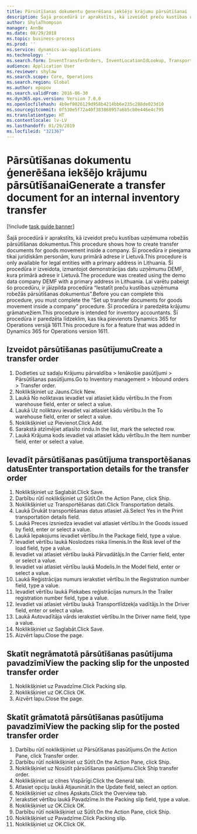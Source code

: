 ```yaml
---
title: Pārsūtīšanas dokumentu ģenerēšana iekšējo krājumu pārsūtīšanai
description: Šajā procedūrā ir aprakstīts, kā izveidot preču kustības uzņēmuma robežās pārsūtīšanas dokumentus.
author: ShylaThompson
manager: AnnBe
ms.date: 08/29/2018
ms.topic: business-process
ms.prod: ''
ms.service: dynamics-ax-applications
ms.technology: ''
ms.search.form: InventTransferOrders, InventLocationIdLookup, TransportationDocument, HcmWorkerLookUp, SrsReportViewerForm, InventTransferParmShip
audience: Application User
ms.reviewer: shylaw
ms.search.scope: Core, Operations
ms.search.region: Global
ms.author: epopov
ms.search.validFrom: 2016-06-30
ms.dyn365.ops.version: Version 7.0.0
ms.openlocfilehash: 4b9ef0026129d958b4214bb6e235c288de023d10
ms.sourcegitcommit: 0f530e5f72a40f383868957a6b5cb0e446e4c795
ms.translationtype: HT
ms.contentlocale: lv-LV
ms.lasthandoff: 01/29/2019
ms.locfileid: "321367"
---
```

# <a name="generate-a-transfer-document-for-an-internal-inventory-transfer"></a><span data-ttu-id="eca79-103">Pārsūtīšanas dokumentu ģenerēšana iekšējo krājumu pārsūtīšanai</span><span class="sxs-lookup"><span data-stu-id="eca79-103">Generate a transfer document for an internal inventory transfer</span></span>

[!include [task guide banner](../../includes/task-guide-banner.md)]

<span data-ttu-id="eca79-104">Šajā procedūrā ir aprakstīts, kā izveidot preču kustības uzņēmuma robežās pārsūtīšanas dokumentus.</span><span class="sxs-lookup"><span data-stu-id="eca79-104">This procedure shows how to create transfer documents for goods movement inside a company.</span></span> <span data-ttu-id="eca79-105">Šī procedūra ir pieejama tikai juridiskām personām, kuru primārā adrese ir Lietuvā.</span><span class="sxs-lookup"><span data-stu-id="eca79-105">This procedure is only available for legal entities with a primary address in Lithuania.</span></span> <span data-ttu-id="eca79-106">Šī procedūra ir izveidota, izmantojot demonstrācijas datu uzņēmumu DEMF, kura primārā adrese ir Lietuvā.</span><span class="sxs-lookup"><span data-stu-id="eca79-106">The procedure was created using the demo data company DEMF with a primary address in Lithuania.</span></span> <span data-ttu-id="eca79-107">Lai varētu pabeigt šo procedūru, ir jāizpilda procedūra “Iestatīt preču kustības uzņēmuma robežās pārsūtīšanas dokumentus”.</span><span class="sxs-lookup"><span data-stu-id="eca79-107">Before you can complete this procedure, you must complete the “Set up transfer documents for goods movement inside a company” procedure.</span></span> <span data-ttu-id="eca79-108">Šī procedūra ir paredzēta krājumu grāmatvežiem.</span><span class="sxs-lookup"><span data-stu-id="eca79-108">This procedure is intended for inventory accountants.</span></span> <span data-ttu-id="eca79-109">Šī procedūra ir paredzēta līdzeklim, kas tika pievienots Dynamics 365 for Operations versijā 1611.</span><span class="sxs-lookup"><span data-stu-id="eca79-109">This procedure is for a feature that was added in Dynamics 365 for Operations version 1611.</span></span>


## <a name="create-a-transfer-order"></a><span data-ttu-id="eca79-110">Izveidot pārsūtīšanas pasūtījumu</span><span class="sxs-lookup"><span data-stu-id="eca79-110">Create a transfer order</span></span>
1. <span data-ttu-id="eca79-111">Dodieties uz sadaļu Krājumu pārvaldība > Ienākošie pasūtījumi > Pārsūtīšanas pasūtījums.</span><span class="sxs-lookup"><span data-stu-id="eca79-111">Go to Inventory management > Inbound orders > Transfer order.</span></span>
2. <span data-ttu-id="eca79-112">Noklikšķiniet uz Jauns.</span><span class="sxs-lookup"><span data-stu-id="eca79-112">Click New.</span></span>
3. <span data-ttu-id="eca79-113">Laukā No noliktavas ievadiet vai atlasiet kādu vērtību.</span><span class="sxs-lookup"><span data-stu-id="eca79-113">In the From warehouse field, enter or select a value.</span></span>
4. <span data-ttu-id="eca79-114">Laukā Uz noliktavu ievadiet vai atlasiet kādu vērtību.</span><span class="sxs-lookup"><span data-stu-id="eca79-114">In the To warehouse field, enter or select a value.</span></span>
5. <span data-ttu-id="eca79-115">Noklikšķiniet uz Pievienot.</span><span class="sxs-lookup"><span data-stu-id="eca79-115">Click Add.</span></span>
6. <span data-ttu-id="eca79-116">Sarakstā atzīmējiet atlasīto rindu.</span><span class="sxs-lookup"><span data-stu-id="eca79-116">In the list, mark the selected row.</span></span>
7. <span data-ttu-id="eca79-117">Laukā Krājuma kods ievadiet vai atlasiet kādu vērtību.</span><span class="sxs-lookup"><span data-stu-id="eca79-117">In the Item number field, enter or select a value.</span></span>

## <a name="enter-transportation-details-for-the-transfer-order"></a><span data-ttu-id="eca79-118">Ievadīt pārsūtīšanas pasūtījuma transportēšanas datus</span><span class="sxs-lookup"><span data-stu-id="eca79-118">Enter transportation details for the transfer order</span></span>
1. <span data-ttu-id="eca79-119">Noklikšķiniet uz Saglabāt.</span><span class="sxs-lookup"><span data-stu-id="eca79-119">Click Save.</span></span>
2. <span data-ttu-id="eca79-120">Darbību rūtī noklikšķiniet uz Sūtīt.</span><span class="sxs-lookup"><span data-stu-id="eca79-120">On the Action Pane, click Ship.</span></span>
3. <span data-ttu-id="eca79-121">Noklikšķiniet uz Transportēšanas dati.</span><span class="sxs-lookup"><span data-stu-id="eca79-121">Click Transportation details.</span></span>
4. <span data-ttu-id="eca79-122">Laukā Drukāt transportēšanas datus atlasiet Jā.</span><span class="sxs-lookup"><span data-stu-id="eca79-122">Select Yes in the Print transportation details field.</span></span>
5. <span data-ttu-id="eca79-123">Laukā Preces izsniedza ievadiet vai atlasiet vērtību.</span><span class="sxs-lookup"><span data-stu-id="eca79-123">In the Goods issued by field, enter or select a value.</span></span>
6. <span data-ttu-id="eca79-124">Laukā Iepakojums ievadiet vērtību.</span><span class="sxs-lookup"><span data-stu-id="eca79-124">In the Package field, type a value.</span></span>
7. <span data-ttu-id="eca79-125">Ievadiet vērtību laukā Noslodzes riska līmenis.</span><span class="sxs-lookup"><span data-stu-id="eca79-125">In the Risk level of the load field, type a value.</span></span>
8. <span data-ttu-id="eca79-126">Ievadiet vai atlasiet vērtību laukā Pārvadātājs.</span><span class="sxs-lookup"><span data-stu-id="eca79-126">In the Carrier field, enter or select a value.</span></span>
9. <span data-ttu-id="eca79-127">Ievadiet vai atlasiet vērtību laukā Modelis.</span><span class="sxs-lookup"><span data-stu-id="eca79-127">In the Model field, enter or select a value.</span></span>
10. <span data-ttu-id="eca79-128">Laukā Reģistrācijas numurs ierakstiet vērtību.</span><span class="sxs-lookup"><span data-stu-id="eca79-128">In the Registration number field, type a value.</span></span>
11. <span data-ttu-id="eca79-129">Ievadiet vērtību laukā Piekabes reģistrācijas numurs.</span><span class="sxs-lookup"><span data-stu-id="eca79-129">In the Trailer registration number field, type a value.</span></span>
12. <span data-ttu-id="eca79-130">Ievadiet vai atlasiet vērtību laukā Transportlīdzekļa vadītājs.</span><span class="sxs-lookup"><span data-stu-id="eca79-130">In the Driver field, enter or select a value.</span></span>
13. <span data-ttu-id="eca79-131">Laukā Autovadītāja vārds ierakstiet vērtību.</span><span class="sxs-lookup"><span data-stu-id="eca79-131">In the Driver name field, type a value.</span></span>
14. <span data-ttu-id="eca79-132">Noklikšķiniet uz Saglabāt.</span><span class="sxs-lookup"><span data-stu-id="eca79-132">Click Save.</span></span>
15. <span data-ttu-id="eca79-133">Aizvērt lapu.</span><span class="sxs-lookup"><span data-stu-id="eca79-133">Close the page.</span></span>

## <a name="view-the-packing-slip-for-the-unposted-transfer-order"></a><span data-ttu-id="eca79-134">Skatīt negrāmatotā pārsūtīšanas pasūtījuma pavadzīmi</span><span class="sxs-lookup"><span data-stu-id="eca79-134">View the packing slip for the unposted transfer order</span></span>
1. <span data-ttu-id="eca79-135">Noklikšķiniet uz Pavadzīme.</span><span class="sxs-lookup"><span data-stu-id="eca79-135">Click Packing slip.</span></span>
2. <span data-ttu-id="eca79-136">Noklikšķiniet uz OK.</span><span class="sxs-lookup"><span data-stu-id="eca79-136">Click OK.</span></span>
3. <span data-ttu-id="eca79-137">Aizvērt lapu.</span><span class="sxs-lookup"><span data-stu-id="eca79-137">Close the page.</span></span>

## <a name="view-the-packing-slip-for-the-posted-transfer-order"></a><span data-ttu-id="eca79-138">Skatīt grāmatotā pārsūtīšanas pasūtījuma pavadzīmi</span><span class="sxs-lookup"><span data-stu-id="eca79-138">View the packing slip for the posted transfer order</span></span>
1. <span data-ttu-id="eca79-139">Darbību rūtī noklikšķiniet uz Pārsūtīšanas pasūtījums.</span><span class="sxs-lookup"><span data-stu-id="eca79-139">On the Action Pane, click Transfer order.</span></span>
2. <span data-ttu-id="eca79-140">Darbību rūtī noklikšķiniet uz Sūtīt.</span><span class="sxs-lookup"><span data-stu-id="eca79-140">On the Action Pane, click Ship.</span></span>
3. <span data-ttu-id="eca79-141">Noklikšķiniet uz Nosūtīt pārsūtīšanas pasūtījumu.</span><span class="sxs-lookup"><span data-stu-id="eca79-141">Click Ship transfer order.</span></span>
4. <span data-ttu-id="eca79-142">Noklikšķiniet uz cilnes Vispārīgi.</span><span class="sxs-lookup"><span data-stu-id="eca79-142">Click the General tab.</span></span>
5. <span data-ttu-id="eca79-143">Atlasiet opciju laukā Atjaunināt.</span><span class="sxs-lookup"><span data-stu-id="eca79-143">In the Update field, select an option.</span></span>
6. <span data-ttu-id="eca79-144">Noklikšķiniet uz cilnes Apskats.</span><span class="sxs-lookup"><span data-stu-id="eca79-144">Click the Overview tab.</span></span>
7. <span data-ttu-id="eca79-145">Ierakstiet vērtību laukā Pavadzīme.</span><span class="sxs-lookup"><span data-stu-id="eca79-145">In the Packing slip field, type a value.</span></span>
8. <span data-ttu-id="eca79-146">Noklikšķiniet uz OK.</span><span class="sxs-lookup"><span data-stu-id="eca79-146">Click OK.</span></span>
9. <span data-ttu-id="eca79-147">Darbību rūtī noklikšķiniet uz Sūtīt.</span><span class="sxs-lookup"><span data-stu-id="eca79-147">On the Action Pane, click Ship.</span></span>
10. <span data-ttu-id="eca79-148">Noklikšķiniet uz Pavadzīme.</span><span class="sxs-lookup"><span data-stu-id="eca79-148">Click Packing slip.</span></span>
11. <span data-ttu-id="eca79-149">Noklikšķiniet uz OK.</span><span class="sxs-lookup"><span data-stu-id="eca79-149">Click OK.</span></span>

